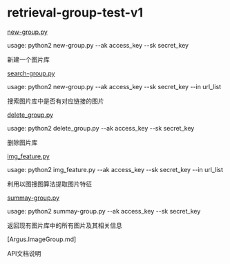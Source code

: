# retrieval-group-test-v1
[new-group.py](./new_group.py)

usage: python2 new-group.py --ak access_key --sk secret_key

新建一个图片库


[search-group.py](./search_group.py)

usage: python2 new-group.py --ak access_key --sk secret_key --in url_list

搜索图片库中是否有对应链接的图片


[delete_group.py](./delete_group.py)

usage: python2 delete_group.py --ak access_key --sk secret_key

删除图片库


[img_feature.py](./img_feature.py)

usage: python2 img_feature.py --ak access_key --sk secret_key --in url_list

利用以图搜图算法提取图片特征


[summay-group.py](./summary_group.py)

usage: python2 summay-group.py --ak access_key --sk secret_key

返回现有图片库中的所有图片及其相关信息


[Argus.ImageGroup.md]

API文档说明



